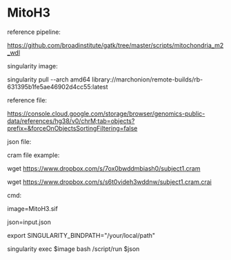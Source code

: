 # MitoH3

reference pipeline:

https://github.com/broadinstitute/gatk/tree/master/scripts/mitochondria_m2_wdl

singularity image:

singularity pull --arch amd64 library://marchonion/remote-builds/rb-631395b1fe5ae46902d4cc55:latest

reference file:

https://console.cloud.google.com/storage/browser/genomics-public-data/references/hg38/v0/chrM;tab=objects?prefix=&forceOnObjectsSortingFiltering=false


json file:


cram file example:

wget https://www.dropbox.com/s/7ox0bwddmbiash0/subject1.cram

wget https://www.dropbox.com/s/s6t0videh3wddnw/subject1.cram.crai

cmd:

image=MitoH3.sif

json=input.json

export SINGULARITY_BINDPATH="/your/local/path"

singularity exec $image bash /script/run $json

